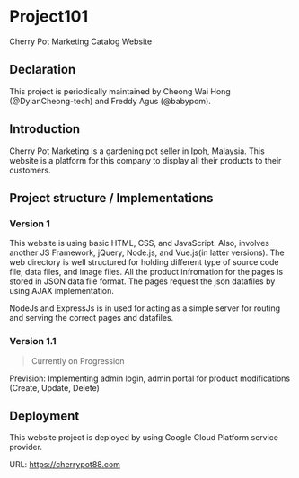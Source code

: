 # Project101
Cherry Pot Marketing Catalog Website 

## Declaration 
This project is periodically maintained by Cheong Wai Hong (@DylanCheong-tech) and Freddy Agus (@babypom).

## Introduction 
Cherry Pot Marketing is a gardening pot seller in Ipoh, Malaysia. This website is a platform for this company to display all their products to their customers.

## Project structure / Implementations 
### Version 1
This website is using basic HTML, CSS, and JavaScript. Also, involves another JS Framework, jQuery, Node.js, and Vue.js(in latter versions).
The web directory is well structured for holding different type of source code file, data files, and image files.
All the product infromation for the pages is stored in JSON data file format. The pages request the json datafiles by using AJAX implementation.

NodeJs and ExpressJs is in used for acting as a simple server for routing and serving the correct pages and datafiles. 

### Version 1.1
>Currently on Progression

Prevision: Implementing admin login, admin portal for product modifications (Create, Update, Delete)

## Deployment 
This website project is deployed by using Google Cloud Platform service provider. 

URL: <https://cherrypot88.com>
